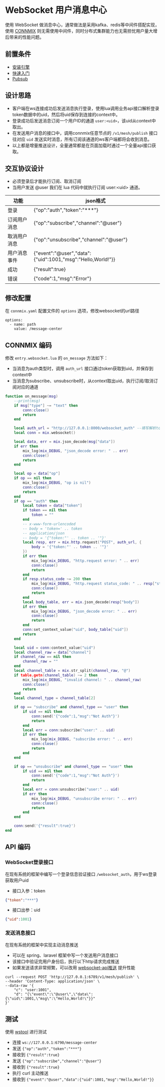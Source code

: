 # WebSocket 用户消息中心

使用 WebSocket 做消息中心，通常做法是采用kafka、redis等中间件搭配实现，使用 [CONNMIX](https://connmix.com/) 则无需使用中间件，同时分布式集群能力也无需担忧用户量大增后带来的性能问题。

## 前置条件

- [安装引擎](/zh-cn/install-engine.md)
- [快速入门](/zh-cn/start-debug.md)
- [Pubsub](/zh-cn/pubsub.md)

## 设计思路

- 客户端在ws连接成功后发送消息执行登录，使用lua调用业务api接口解析登录token数据中的uid，然后将uid保存到连接的context中。
- 登录成功后发送消息订阅一个用户ID的通道 `user:<uid>`，该uid从context中取出。
- 在发送用户消息的接口中，调用connmix任意节点的 `/v1/mesh/publish` 接口往对应 `uid` 发送实时消息，所有订阅该通道的ws客户端都将会收到消息。
- 以上都是增量推送设计，全量通常都是在页面加载时通过一个全量api接口获取。

## 交互协议设计

- 必须登录后才能执行订阅、取消订阅
- 当用户发送 @user 我们在 lua 代码中就执行订阅 user:\<uid\> 通道。

| 功能     | json格式                                                     |
|--------|------------------------------------------------------------|
| 登录     | {"op":"auth","token":"***"}                                |
| 订阅用户消息 | {"op":"subscribe","channel":"@user"}                       |
| 取消用户消息 | {"op":"unsubscribe","channel":"@user"}                     |
| 用户消息事件 | {"event":"@user","data":{"uid":1001,"msg":"Hello,World!"}} | 
| 成功     | {"result":true}                                            | 
| 错误     | {"code":1,"msg":"Error"}                                   | 

## 修改配置

在 `connmix.yaml` 配置文件的 `options` 选项，修改websocket的url路径

```
options:
  - name: path
    value: /message-center
```

## CONNMIX 编码

修改 `entry.websocket.lua` 的 `on_message` 方法如下：

- 当消息为auth类型时，调用 `auth_url` 接口通过token获取到uid，并保存到context中
- 当消息为subscribe、unsubscribe时，从context取出uid，执行订阅/取消订阅对应的通道

```lua
function on_message(msg)
    --print(msg)
    if msg["type"] ~= "text" then
        conn:close()
        return
    end

    local auth_url = "http://127.0.0.1:8000/websocket_auth" --填写解析token的api接口地址
    local conn = mix.websocket()

    local data, err = mix.json_decode(msg["data"])
    if err then
        mix_log(mix_DEBUG, "json_decode error: " .. err)
        conn:close()
        return
    end

    local op = data["op"]
    if op == nil then
        mix_log(mix_DEBUG, "op is nil")
        conn:close()
        return
    end
    if op == "auth" then
        local token = data["token"]
        if token == nil then
            token = ""
        end
        -- x-www-form-urlencoded
        -- body = 'token=' .. token
        -- application/json
        -- body = '{"token:"' .. token .. '"}'
        local resp, err = mix.http.request("POST", auth_url, {
            body = '{"token:"' .. token .. '"}'
        })
        if err then
            mix_log(mix_DEBUG, "http.request error: " .. err)
            conn:close()
            return
        end
        if resp.status_code ~= 200 then
            mix_log(mix_DEBUG, "http.request status_code: " .. resp["status_code"])
            conn:close()
            return
        end
        local body_table, err = mix.json_decode(resp["body"])
        if err then
            mix_log(mix_DEBUG, "json_decode error: " .. err)
            conn:close()
            return
        end
        conn:set_context_value("uid", body_table["uid"])
        return
    end

    local uid = conn:context_value("uid")
    local channel_raw = data["channel"]
    if channel_raw == nil then
        channel_raw = ""
    end
    local channel_table = mix.str_split(channel_raw, "@")
    if table.getn(channel_table) ~= 2 then
        mix_log(mix_DEBUG, "invalid channel: " .. channel_raw)
        conn:close()
        return
    end
    local channel_type = channel_table[2]

    if op == "subscribe" and channel_type == "user" then
        if uid == nil then
            conn:send('{"code":1,"msg":"Not Auth"}')
            return
        end
        local err = conn:subscribe("user:" .. uid)
        if err then
            mix_log(mix_DEBUG, "subscribe error: " .. err)
            conn:close()
            return
        end
    end

    if op == "unsubscribe" and channel_type == "user" then
        if uid == nil then
            conn:send('{"code":1,"msg":"Not Auth"}')
            return
        end
        local err = conn:unsubscribe("user:" .. uid)
        if err then
            mix_log(mix_DEBUG, "unsubscribe error: " .. err)
            conn:close()
            return
        end
    end

    conn:send('{"result":true}')
end
```

## API 编码

### WebSocket登录接口

在现有系统的框架中编写一个登录信息验证接口 `/websocket_auth`，用于ws登录获取用户uid

- 接口入参：token

```json
{"token":"***"}
```

- 接口出参：uid

```json
{"uid":1001}
```

### 发送消息接口

在现有系统的框架中实现主动消息推送

- 可以在 spring、laravel 框架中写一个发送用户消息接口
- 该接口中验证完用户身份后，执行以下http请求完成推送
- 如果发送请求非常频繁，可以改用 [websocket-api推送](zh-cn/websocket-api?id=%e7%bd%91%e6%a0%bc%e5%8f%91%e5%b8%83%ef%bc%9a%e5%8f%af%e4%bb%a5%e5%8f%91%e9%80%81%e7%bb%99%e6%95%b4%e4%b8%aa%e7%bd%91%e6%a0%bc%e5%86%85%e6%89%80%e6%9c%89%e8%ae%a2%e9%98%85%e4%ba%86%e8%bf%99%e4%ba%9b%e9%a2%91%e9%81%93%e7%9a%84%e5%ae%a2%e6%88%b7%e7%ab%af%e8%bf%9e%e6%8e%a5-1) 提升性能

```
curl --request POST 'http://127.0.0.1:6789/v1/mesh/publish' \
--header 'Content-Type: application/json' \
--data-raw '{
    "c": "user:1001",
    "d": "{\"event\":\"@user\",\"data\":{\"uid\":1001,\"msg\":\"Hello,World!\"}}"
}'
```

## 测试

使用 [wstool](http://www.easyswoole.com/wstool.html) 进行测试

- 连接 `ws://127.0.0.1:6790/message-center`
- 发送 `{"op":"auth","token":"***"}`
- 接收到 `{"result":true}`
- 发送 `{"op":"subscribe","channel":"@user"}`
- 接收到 `{"result":true}`
- 执行 curl 主动推送
- 接收到 `{"event":"@user","data":{"uid":1001,"msg":"Hello,World!"}}`
